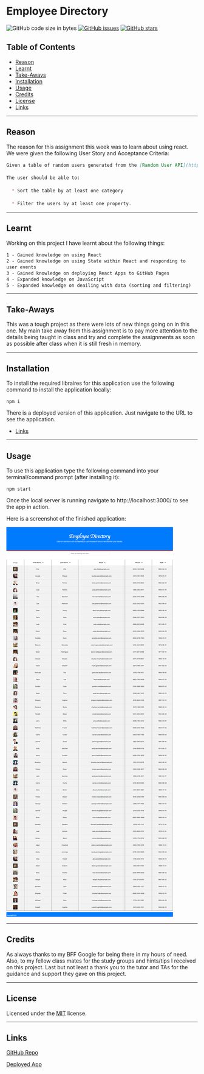 # Employee Directory
![GitHub code size in bytes](https://img.shields.io/github/languages/code-size/jdbell123/employee-directory)
 [![GitHub issues](https://img.shields.io/github/issues/jdbell123/employee-directory)](https://github.com/jdbell123/employee-directory/issues)
 [![GitHub stars](https://img.shields.io/github/stars/jdbell123/employee-directory)](https://github.com/jdbell123/employee-directory/stargazers)
## Table of Contents

* [Reason](#reason)
* [Learnt](#learnt)
* [Take-Aways](#Take-Aways)
* [Installation](#installation)
* [Usage](#usage)
* [Credits](#credits)
* [License](#license)
* [Links](#links)

***

## Reason

The reason for this assignment this week was to learn about using react. We were given the following User Story and Acceptance Criteria:

```md
Given a table of random users generated from the [Random User API](https://randomuser.me/), when the user loads the page, a table of employees should render. 

The user should be able to:

  * Sort the table by at least one category

  * Filter the users by at least one property.
```

---

## Learnt

Working on this project I have learnt about the following things:

    1 - Gained knowledge on using React
    2 - Gained knowledge on using State within React and responding to user events
    3 - Gained knowledge on deploying React Apps to GitHub Pages
    4 - Expanded knowledge on JavaScript
    5 - Expanded knowledge on deailing with data (sorting and filtering)
    
---

## Take-Aways

This was a tough project as there were lots of new things going on in this one. My main take away from this assignment is to pay more attention to the details being taught in class and try and complete the assignments as soon as possible after class when it is still fresh in memory.

---

## Installation

To install the required libraires for this application use the following command to install the application locally:

```
npm i
```

There is a deployed version of this application. Just navigate to the URL to see the application.

* [Links](#links)

---

## Usage 

To use this application type the following command into your terminal/command prompt (after installing it):

```
npm start
```

Once the local server is running navigate to http://localhost:3000/ to see the app in action.

Here is a screenshot of the finished application:

![Screenshot of finished app](./assets/images/EmployeeDirectoryScreenshot.png "Screenshot of finished app")

---

## Credits

As always thanks to my BFF Google for being there in my hours of need. Also, to my fellow class mates for the study groups and hints/tips I received on this project. Last but not least a thank you to the tutor and TAs for the guidance and support they gave on this project. 

---

## License


Licensed under the [MIT](./LICENSE) license.


---

## Links

[GitHub Repo](https://github.com/jdbell123/tech_blog)

[Deployed App](https://jdbell123.github.io/employee-directory/)